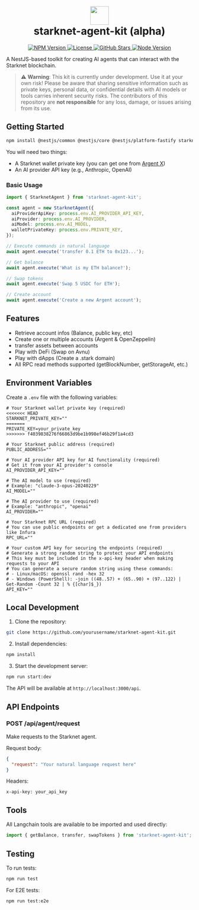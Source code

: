 <h1 align="center">
 <img src="https://pbs.twimg.com/profile_images/1834202903189618688/N4J8emeY_400x400.png" width="50"><br>
 starknet-agent-kit (alpha)
</h1>
<p align="center">
<a href="https://www.npmjs.com/package/starknet-agent-kit">
<img src="https://img.shields.io/npm/v/starknet-agent-kit.svg" alt="NPM Version" />
</a>
<a href="https://github.com/kasarlabs/starknet-agent-kit/blob/main/LICENSE">
<img src="https://img.shields.io/npm/l/starknet-agent-kit.svg" alt="License" />
</a>
<a href="https://github.com/kasarlabs/starknet-agent-kit/stargazers">
<img src="https://img.shields.io/github/stars/kasarlabs/starknet-agent-kit.svg" alt="GitHub Stars" />
</a>
<a href="https://nodejs.org">
<img src="https://img.shields.io/node/v/starknet-agent-kit.svg" alt="Node Version" />
</a>
</p>

A NestJS-based toolkit for creating AI agents that can interact with the Starknet blockchain.

> ⚠️ **Warning**: This kit is currently under development. Use it at your own risk! Please be aware that sharing sensitive information such as private keys, personal data, or confidential details with AI models or tools carries inherent security risks. The contributors of this repository are **not responsible** for any loss, damage, or issues arising from its use.

## Getting Started

```bash
npm install @nestjs/common @nestjs/core @nestjs/platform-fastify starknet @langchain/anthropic
```

You will need two things:

- A Starknet wallet private key (you can get one from [Argent X](https://www.argent.xyz/argent-x))
- An AI provider API key (e.g., Anthropic, OpenAI)

### Basic Usage

```typescript
import { StarknetAgent } from 'starknet-agent-kit';

const agent = new StarknetAgent({
  aiProviderApiKey: process.env.AI_PROVIDER_API_KEY,
  aiProvider: process.env.AI_PROVIDER,
  aiModel: process.env.AI_MODEL,
  walletPrivateKey: process.env.PRIVATE_KEY,
});

// Execute commands in natural language
await agent.execute('transfer 0.1 ETH to 0x123...');

// Get balance
await agent.execute('What is my ETH balance?');

// Swap tokens
await agent.execute('Swap 5 USDC for ETH');

// Create account
await agent.execute('Create a new Argent account');
```

## Features

- Retrieve account infos (Balance, public key, etc)
- Create one or multiple accounts (Argent & OpenZeppelin)
- transfer assets between accounts
- Play with DeFi (Swap on Avnu)
- Play with dApps (Create a .stark domain)
- All RPC read methods supported (getBlockNumber, getStorageAt, etc.)

## Environment Variables

Create a `.env` file with the following variables:

```env
# Your Starknet wallet private key (required)
<<<<<<< HEAD
STARKNET_PRIVATE_KEY=""
=======
PRIVATE_KEY=your_private_key
>>>>>>> f4039838276f66863d9be1b998ef46b29f1a4cd3

# Your Starknet public address (required)
PUBLIC_ADDRESS=""

# Your AI provider API key for AI functionality (required)
# Get it from your AI provider's console
AI_PROVIDER_API_KEY=""

# The AI model to use (required)
# Example: "claude-3-opus-20240229"
AI_MODEL=""

# The AI provider to use (required)
# Example: "anthropic", "openai"
AI_PROVIDER=""

# Your Starknet RPC URL (required)
# You can use public endpoints or get a dedicated one from providers like Infura
RPC_URL=""

# Your custom API key for securing the endpoints (required)
# Generate a strong random string to protect your API endpoints
# This key must be included in the x-api-key header when making requests to your API
# You can generate a secure random string using these commands:
# - Linux/macOS: openssl rand -hex 32
# - Windows (PowerShell): -join ((48..57) + (65..90) + (97..122) | Get-Random -Count 32 | % {[char]$_})
API_KEY=""
```

## Local Development

1. Clone the repository:

```bash
git clone https://github.com/yourusername/starknet-agent-kit.git
```

2. Install dependencies:

```bash
npm install
```

3. Start the development server:

```bash
npm run start:dev
```

The API will be available at `http://localhost:3000/api`.

## API Endpoints

### POST /api/agent/request

Make requests to the Starknet agent.

Request body:

```json
{
  "request": "Your natural language request here"
}
```

Headers:

```
x-api-key: your_api_key
```

## Tools

All Langchain tools are available to be imported and used directly:

```typescript
import { getBalance, transfer, swapTokens } from 'starknet-agent-kit';
```

## Testing

To run tests:

```bash
npm run test
```

For E2E tests:

```bash
npm run test:e2e
```
